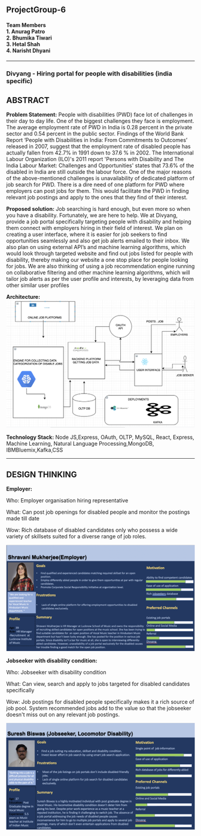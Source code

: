 ## ProjectGroup-6
#### Team Members </br> 1. Anurag Patro </br> 2. Bhumika Tiwari </br> 3. Hetal Shah </br> 4. Narisht Dhyani

------------------------------------------------------------------------------------------------------------------------------

### Divyang - Hiring portal for people with disabilities  (india specific)

ABSTRACT
--------

__Problem Statement:__ 
People with disabilities (PWD) face lot of challenges in their day to day life. One of the biggest challenges they face is employment. The average employment rate of PWD in India is 0.28 percent in the private sector and 0.54 percent in the public sector. Findings of the World Bank Report ‘People with Disabilities in India: From Commitments to Outcomes’ released in 2007, suggest that the employment rate of disabled people has actually fallen from 42.7% in 1991 down to 37.6 % in 2002. The International Labour Organization (ILO)'s 2011 report 'Persons with Disability and The India Labour Market: Challenges and Opportunities' states that 73.6% of the disabled in India are still outside the labour force.
One of the major reasons of the above-mentioned challenges is unavailability of dedicated platform of job search for PWD. There is a dire need of one platform for PWD where employers can post jobs for them. This would facilitate the PWD in finding relevant job postings and apply to the ones that they find of their interest.


__Proposed solution:__
Job searching is hard enough, but even more so when you have a disability. Fortunately, we are here to 
help. We at Divyang, provide a job portal specifically targeting people with disability and helping them connect with employers hiring in their field of interest. We plan on creating a user interface, where it is easier for job seekers to find opportunities seamlessly and also get job alerts emailed to their inbox. We also plan on using external API’s and machine learning algorithms, which would look through targeted website and find out jobs listed for people with disability, thereby making our website a one stop place for people looking for jobs. We are also thinking of using a job recommendation engine running on collaborative filtering and other machine learning algorithms, which will tailor job alerts as per the user profile and interests, by leveraging data from other similar user profiles


__Architecture:__
![](Images/Architecture.png)


__Technology Stack:__ Node JS,Express, OAuth, OLTP, MySQL, React, Express, Machine Learning, Natural Language Processing,MongoDB, IBMBluemix,Kafka,CSS 

------------------------------------------------------------------------------------------------------------------------------

DESIGN THINKING
---------------

__Employer:__

Who: Employer organisation hiring representative 

What: Can post job openings for disabled people and monitor the postings made till date

Wow: Rich database of disabled candidates only who possess a wide variety of skillsets suited for a diverse range of job roles.

![](Images/Employer.png)


__Jobseeker with disability condition:__

Who: Jobseeker with disability condition 

What: Can view, search and apply to jobs targeted for disabled candidates specifically

Wow: Job postings for disabled people specifically makes it a rich source of job pool. System recommended jobs add to the value so that the jobseeker doesn't miss out on any relevant job postings.

![](Images/JobseekerWithDisability.png)
